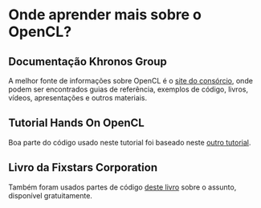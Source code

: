 # Onde aprender mais sobre o OpenCL?

## Documentação Khronos Group

A melhor fonte de informações sobre OpenCL é o [site do consórcio](https://www.khronos.org/opencl/), onde podem ser encontrados guias de referência, exemplos de código, livros, vídeos, apresentações e outros materiais.

## Tutorial Hands On OpenCL 

Boa parte do código usado neste tutorial foi baseado neste [outro tutorial](http://handsonopencl.github.io/).

## Livro da Fixstars Corporation

Também foram usados partes de código [deste livro](https://us.fixstars.com/products/opencl/book/OpenCLProgrammingBook/contents/) sobre o assunto, disponível gratuitamente. 
